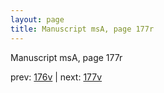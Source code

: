```yaml
---
layout: page
title: Manuscript msA, page 177r
---
```


Manuscript msA, page 177r

prev:  [176v](../176v) | next:  [177v](../177v)